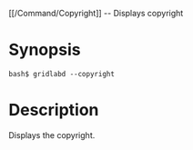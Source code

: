 [[/Command/Copyright]] -- Displays copyright

# Synopsis

~~~
bash$ gridlabd --copyright                                             
~~~

# Description

Displays the copyright.

